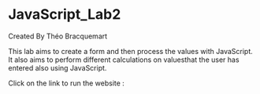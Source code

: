 # JavaScript_Lab2

Created By Théo Bracquemart

This lab aims to create a form and then process the values ​​with JavaScript. It also aims to perform different calculations on values ​​that the user has entered also using JavaScript.

Click on the link to run the website :
